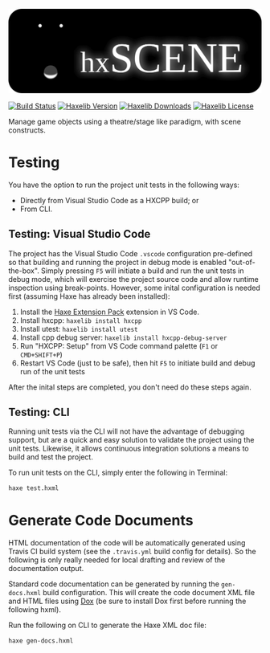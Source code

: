 ![hxSCENE](TITLE.svg)

[![Build Status](https://badgen.net/travis/moonhappy/hxscene)](https://travis-ci.com/moonhappy/hxscene)
[![Haxelib Version](https://badgen.net/haxelib/v/hxscene?color=blue)](https://lib.haxe.org/p/hxscene)
[![Haxelib Downloads](https://badgen.net/haxelib/d/hxscene?color=blue)](https://lib.haxe.org/p/hxscene)
[![Haxelib License](https://badgen.net/haxelib/license/hxscene?color=blue)](LICENSE)

Manage game objects using a theatre/stage like paradigm, with scene constructs.

# Testing

You have the option to run the project unit tests in the following ways:

- Directly from Visual Studio Code as a HXCPP build; or
- From CLI.

## Testing: Visual Studio Code

The project has the Visual Studio Code `.vscode` configuration pre-defined so that building and running the project in debug mode is enabled "out-of-the-box". Simply pressing `F5` will initiate a build and run the unit tests in debug mode, which will exercise the project source code and allow runtime inspection using break-points. However, some inital configuration is needed first (assuming Haxe has already been installed):

1. Install the [Haxe Extension Pack](https://marketplace.visualstudio.com/items?itemName=vshaxe.haxe-extension-pack) extension in VS Code.
2. Install hxcpp: `haxelib install hxcpp`
3. Install utest: `haxelib install utest`
4. Install cpp debug server: `haxelib install hxcpp-debug-server`
5. Run "HXCPP: Setup" from VS Code command palette (`F1` or `CMD+SHIFT+P`)
6. Restart VS Code (just to be safe), then hit `F5` to initiate build and debug run of the unit tests

After the inital steps are completed, you don't need do these steps again.

## Testing: CLI

Running unit tests via the CLI will not have the advantage of debugging support, but are a quick and easy solution to validate the project using the unit tests. Likewise, it allows continuous integration solutions a means to build and test the project.

To run unit tests on the CLI, simply enter the following in Terminal:
```sh
haxe test.hxml
```

# Generate Code Documents

HTML documentation of the code will be automatically generated using Travis CI build system (see the `.travis.yml` build config for details). So the following is only really needed for local drafting and review of the documentation output.

Standard code documentation can be generated by running the `gen-docs.hxml` build configuration. This will create the code document XML file and HTML files using [Dox](https://github.com/HaxeFoundation/dox) (be sure to install Dox first before running the following hxml). 

Run the following on CLI to generate the Haxe XML doc file:
```sh
haxe gen-docs.hxml
```
